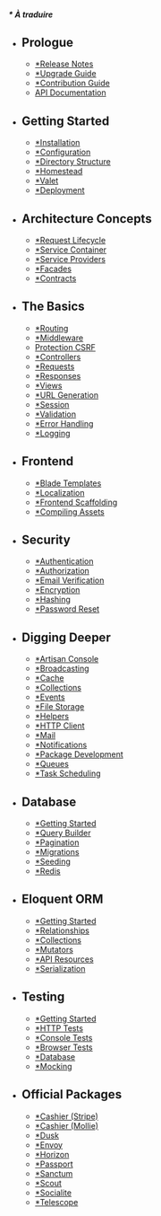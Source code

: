 ##### * À traduire

- ## Prologue
    - [*Release Notes](releases)
    - [*Upgrade Guide](upgrade)
    - [*Contribution Guide](contributions)
    - [API Documentation](https://laravel.com/api/7.x)
- ## Getting Started
    - [*Installation](installation)
    - [*Configuration](configuration)
    - [*Directory Structure](structure)
    - [*Homestead](homestead)
    - [*Valet](valet)
    - [*Deployment](deployment)
- ## Architecture Concepts
    - [*Request Lifecycle](lifecycle)
    - [*Service Container](container)
    - [*Service Providers](providers)
    - [*Facades](facades)
    - [*Contracts](contracts)
- ## The Basics
    - [*Routing](routing)
    - [*Middleware](middleware)
    - [Protection CSRF](csrf)
    - [*Controllers](controllers)
    - [*Requests](requests)
    - [*Responses](responses)
    - [*Views](views)
    - [*URL Generation](urls)
    - [*Session](session)
    - [*Validation](validation)
    - [*Error Handling](errors)
    - [*Logging](logging)
- ## Frontend
    - [*Blade Templates](blade)
    - [*Localization](localization)
    - [*Frontend Scaffolding](frontend)
    - [*Compiling Assets](mix)
- ## Security
    - [*Authentication](authentication)
    - [*Authorization](authorization)
    - [*Email Verification](verification)
    - [*Encryption](encryption)
    - [*Hashing](hashing)
    - [*Password Reset](passwords)
- ## Digging Deeper
    - [*Artisan Console](artisan)
    - [*Broadcasting](broadcasting)
    - [*Cache](cache)
    - [*Collections](collections)
    - [*Events](events)
    - [*File Storage](filesystem)
    - [*Helpers](helpers)
    - [*HTTP Client](http-client)
    - [*Mail](mail)
    - [*Notifications](notifications)
    - [*Package Development](packages)
    - [*Queues](queues)
    - [*Task Scheduling](scheduling)
- ## Database
    - [*Getting Started](database)
    - [*Query Builder](queries)
    - [*Pagination](pagination)
    - [*Migrations](migrations)
    - [*Seeding](seeding)
    - [*Redis](redis)
- ## Eloquent ORM
    - [*Getting Started](eloquent)
    - [*Relationships](eloquent-relationships)
    - [*Collections](eloquent-collections)
    - [*Mutators](eloquent-mutators)
    - [*API Resources](eloquent-resources)
    - [*Serialization](eloquent-serialization)
- ## Testing
    - [*Getting Started](testing)
    - [*HTTP Tests](http-tests)
    - [*Console Tests](console-tests)
    - [*Browser Tests](dusk)
    - [*Database](database-testing)
    - [*Mocking](mocking)
- ## Official Packages
    - [*Cashier (Stripe)](billing)
    - [*Cashier (Mollie)](https://github.com/laravel/cashier-mollie)
    - [*Dusk](dusk)
    - [*Envoy](envoy)
    - [*Horizon](horizon)
    - [*Passport](passport)
    - [*Sanctum](sanctum)
    - [*Scout](scout)
    - [*Socialite](socialite)
    - [*Telescope](telescope)
